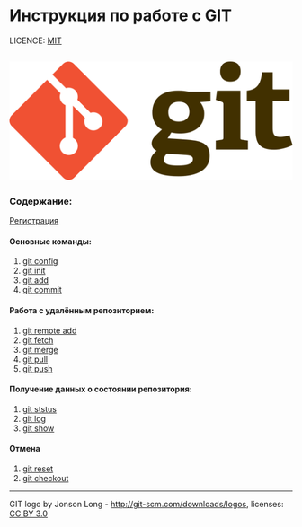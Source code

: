 # Инструкция по работе с GIT

LICENCE: [MIT](./licence.md)

![git-logo](./assets/1280px-Git-logo.svg.png)
---

### Содержание:
[Регистрация](registration.md)
#### Основные команды:
1. [git config](config.md)
2. [git init](init.md)
3. [git add](add.md)
4. [git commit](commit.md)
#### Работа с удалённым репозиторием:
1. [git remote add](remoteadd.md)
2. [git fetch](fetch.md)
3. [git merge](merge.md)
4. [git pull](pull.md)
5. [git push](push.md)
#### Получение данных о состоянии репозитория:
1. [git ststus](status.md)
2. [git log](log.md)
3. [git show](show.md)
#### Отмена
1. [git reset](reset.md)
2. [git checkout](checkout.md)
---
GIT logo by Jonson Long - http://git-scm.com/downloads/logos,
licenses: [CC BY 3.0](https://creativecommons.org/licenses/by/3.0/) 